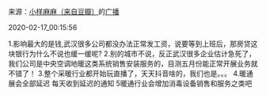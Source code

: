 来源：[小样麻麻（来自豆瓣）](https://www.douban.com/people/maxiaofan/)的[广播](https://www.douban.com/people/maxiaofan/status/2815957900/)


2020-02-17_00:15:56


1.影响最大的是钱,武汉很多公司都没办法正常发工资，说要等到上班后，那房贷这块银行为什么不说也缓一缓呢?
2.别的城市不说，反正武汉很多企业估计急死了，我们公司是中央空调地暖这类系统销售安装服务的，目测五月份能正常开展业务就不错了！
3.整个采暖行业都开始玩直播了，天天抖音啥的，我们也是。。。
4.暖通展会全部延迟 每天收到延迟的通知
5暖通行业会增加消毒设备销售和服务之类吧
